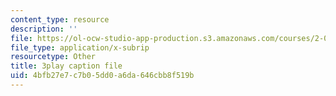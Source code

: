 ```yaml
---
content_type: resource
description: ''
file: https://ol-ocw-studio-app-production.s3.amazonaws.com/courses/2-003sc-engineering-dynamics-fall-2011/4bfb27e7c7b05dd0a6da646cbb8f519b_tm51lwadMOc.vtt
file_type: application/x-subrip
resourcetype: Other
title: 3play caption file
uid: 4bfb27e7-c7b0-5dd0-a6da-646cbb8f519b
---
```

